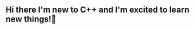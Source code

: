 ## Hi there I'm new to C++ and I'm excited to learn new things!👋

<!--
**Blakeym3155/Blakeym3155** is a ✨ _special_ ✨ repository because its `README.md` (this file) appears on your GitHub profile.

Here are some ideas to get you started:

- 🔭 I’m currently working on: Learning C++ and figuring out GitHub
- 🌱 I’m currently learning: How to make Repositories, Codespaces, and README
- 👯 I’m looking to collaborate on: Open source C++ projects and beginner-friendly repositories
- 🤔 I’m looking for help with: Advanced GitHub features and best practices in C++
- 💬 Ask me about ...
- 📫 How to reach me: ...
- 😄 Pronouns: She/Her
- ⚡ Fun fact: I love Snorlax
-->
